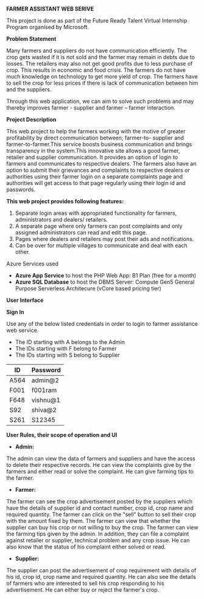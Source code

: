 **FARMER ASSISTANT WEB SERIVE**

This project is done as part of the Future Ready Talent Virtual Internship Program organised by Microsoft.

**Problem Statement**

Many farmers and suppliers do not have communication efficiently. The crop gets wasted if it is not sold and the farmer may remain in debts due to losses. The retailers may also not get good profits due to less purchase of crop. This results in economic and food crisis. The farmers do not have much knowledge on technology to get more yield of crop. The farmers have to sell the crop for less prices if there is lack of communication between him and the suppliers.

Through this web application, we can aim to solve such problems and may thereby improves farmer - supplier and farmer – farmer interaction.

**Project Description**

This web project to help the farmers working with the motive of greater profitability by direct communication between; farmer-to- supplier and farmer-to-farmer.This service boosts business communication and brings transparency in the system.This innovative site allows a good farmer, retailer and supplier communication. It provides an option of login to farmers and communicates to respective dealers. The farmers also have an option to submit their grievances and complaints to respective dealers or authorities using their farmer login on a separate complaints page and authorities will get access to that page regularly using their login id and passwords.

**This web project provides following features:**

1. Separate login areas with appropriated functionality for farmers, administrators and dealers/ retailers.
2. A separate page where only farmers can post complaints and only assigned administrators can read and edit this page.
3. Pages where dealers and retailers may post their ads and notifications.
4. Can be over for multiple villages to communicate and deal with each other.

Azure Services used

- **Azure App Service**  to host the PHP Web App: B1 Plan (free for a month)
- **Azure SQL Database**  to host the DBMS Server: Compute Gen5 General Purpose Serverless Architecure (vCore based pricing tier)

**User Interface**

**Sign In**

Use any of the below listed credentials in order to login to farmer assistance web service.

- The ID starting with A belongs to the Admin
- The IDs starting with F belong to Farmer
- The IDs starting with S belong to Supplier

| **ID** | **Password** |
| --- | --- |
| A564 | admin@2 |
| F001 | f001ram |
| F648 | vishnu@1 |
| S92 | shiva@2 |
| S261 | S12345 |

**User Rules, their scope of operation and UI**

- **Admin:**

The admin can view the data of farmers and suppliers and have the access to delete their respective records. He can view the complaints give by the farmers and either read or solve the complaint. He can give farming tips to the farmer.

- **Farmer:**

The farmer can see the crop advertisement posted by the suppliers which have the details of supplier id and contact number, crop id, crop name and required quantity. The farmer can click on the &quot;sell&quot; button to sell their crop with the amount fixed by them. The farmer can view that whether the supplier can buy his crop or not willing to buy the crop. The farmer can view the farming tips given by the admin. In addition, they can file a complaint against retailer or supplier, technical problem and any crop issue. He can also know that the status of his complaint either solved or read.

- **Supplier:**

The supplier can post the advertisement of crop requirement with details of his id, crop id, crop name and required quantity. He can also see the details of farmers who are interested to sell his crop responding to his advertisement. He can either buy or reject the farmer&#39;s crop.
